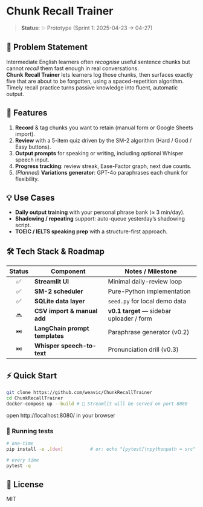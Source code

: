# Chunk Recall Trainer

> **Status:** ✨ Prototype (Sprint 1: 2025-04-23 → 04-27)

## 🚀 Problem Statement

Intermediate English learners often *recognise* useful sentence chunks but cannot *recall* them fast enough in real conversations.  
**Chunk Recall Trainer** lets learners log those chunks, then surfaces exactly five that are about to be forgotten, using a spaced-repetition algorithm. Timely recall practice turns passive knowledge into fluent, automatic output.

## 🎯 Features

1. **Record** & tag chunks you want to retain (manual form or Google Sheets import).  
2. **Review** with a 5-item quiz driven by the SM-2 algorithm (Hard / Good / Easy buttons).  
3. **Output prompts** for speaking or writing, including optional Whisper speech input.  
4. **Progress tracking**: review streak, Ease-Factor graph, next due counts.  
5. *(Planned)* **Variations generator**: GPT-4o paraphrases each chunk for flexibility.

## 💡 Use Cases

- **Daily output training** with your personal phrase bank (≈ 3 min/day).  
- **Shadowing / repeating** support: auto-queue yesterday’s shadowing script.  
- **TOEIC / IELTS speaking prep** with a structure-first approach.

## 🛠 Tech Stack & Roadmap

| Status | Component | Notes / Milestone |
| :---: | --- | --- |
| ✅ | **Streamlit UI** | Minimal daily-review loop |
| ✅ | **SM-2 scheduler** | Pure-Python implementation |
| ✅ | **SQLite data layer** | `seed.py` for local demo data |
| 🔜 | **CSV import & manual add** | **v0.1 target** — sidebar uploader / form |
| ⏭️ | **LangChain prompt templates** | Paraphrase generator (v0.2) |
| ⏭️ | **Whisper speech-to-text** | Pronunciation drill (v0.3) |

## ⚡ Quick Start 

```bash
git clone https://github.com/weavic/ChunkRecallTrainer
cd ChunkRecallTrainer
docker-compose up --build # 🐳 Streamlit will be served on port 8080
```
open http://localhost:8080/ in your browser

### 🧪 Running tests

```bash
# one-time
pip install -e .[dev]          # or: echo "[pytest]\npythonpath = src" > pytest.ini

# every time
pytest -q
```

## 📄 License

MIT
